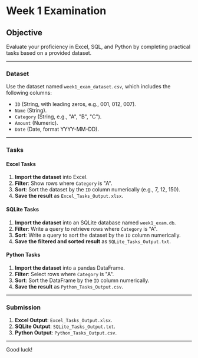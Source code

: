 # Week 1 Examination

## Objective
Evaluate your proficiency in Excel, SQL, and Python by completing practical tasks based on a provided dataset.

---

### Dataset
Use the dataset named `week1_exam_dataset.csv`, which includes the following columns:
- `ID` (String, with leading zeros, e.g., 001, 012, 007).
- `Name` (String).
- `Category` (String, e.g., "A", "B", "C").
- `Amount` (Numeric).
- `Date` (Date, format YYYY-MM-DD).

---

### Tasks

#### **Excel Tasks**
1. **Import the dataset** into Excel.
2. **Filter**: Show rows where `Category` is "A".
3. **Sort**: Sort the dataset by the `ID` column numerically (e.g., 7, 12, 150).
4. **Save the result** as `Excel_Tasks_Output.xlsx`.

#### **SQLite Tasks**
1. **Import the dataset** into an SQLite database named `week1_exam.db`.
2. **Filter**: Write a query to retrieve rows where `Category` is "A".
3. **Sort**: Write a query to sort the dataset by the `ID` column numerically.
4. **Save the filtered and sorted result** as `SQLite_Tasks_Output.txt`.

#### **Python Tasks**
1. **Import the dataset** into a pandas DataFrame.
2. **Filter**: Select rows where `Category` is "A".
3. **Sort**: Sort the DataFrame by the `ID` column numerically.
4. **Save the result** as `Python_Tasks_Output.csv`.

---

### Submission
1. **Excel Output**: `Excel_Tasks_Output.xlsx`.
2. **SQLite Output**: `SQLite_Tasks_Output.txt`.
3. **Python Output**: `Python_Tasks_Output.csv`.

---

Good luck!
